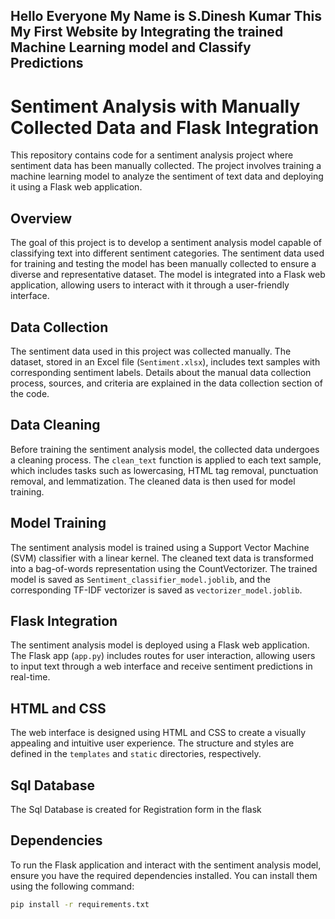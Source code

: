 ## Hello Everyone My Name is S.Dinesh Kumar This My First Website by Integrating the trained Machine Learning model and Classify Predictions 

# Sentiment Analysis with Manually Collected Data and Flask Integration

This repository contains code for a sentiment analysis project where sentiment data has been manually collected. The project involves training a machine learning model to analyze the sentiment of text data and deploying it using a Flask web application.

## Overview

The goal of this project is to develop a sentiment analysis model capable of classifying text into different sentiment categories. The sentiment data used for training and testing the model has been manually collected to ensure a diverse and representative dataset. The model is integrated into a Flask web application, allowing users to interact with it through a user-friendly interface.

## Data Collection

The sentiment data used in this project was collected manually. The dataset, stored in an Excel file (`Sentiment.xlsx`), includes text samples with corresponding sentiment labels. Details about the manual data collection process, sources, and criteria are explained in the data collection section of the code.

## Data Cleaning

Before training the sentiment analysis model, the collected data undergoes a cleaning process. The `clean_text` function is applied to each text sample, which includes tasks such as lowercasing, HTML tag removal, punctuation removal, and lemmatization. The cleaned data is then used for model training.

## Model Training

The sentiment analysis model is trained using a Support Vector Machine (SVM) classifier with a linear kernel. The cleaned text data is transformed into a bag-of-words representation using the CountVectorizer. The trained model is saved as `Sentiment_classifier_model.joblib`, and the corresponding TF-IDF vectorizer is saved as `vectorizer_model.joblib`.

## Flask Integration

The sentiment analysis model is deployed using a Flask web application. The Flask app (`app.py`) includes routes for user interaction, allowing users to input text through a web interface and receive sentiment predictions in real-time.

## HTML and CSS

The web interface is designed using HTML and CSS to create a visually appealing and intuitive user experience. The structure and styles are defined in the `templates` and `static` directories, respectively.
## Sql Database 

The Sql Database is created for Registration form in the flask
## Dependencies

To run the Flask application and interact with the sentiment analysis model, ensure you have the required dependencies installed. You can install them using the following command:

```bash
pip install -r requirements.txt
